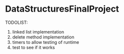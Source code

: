 # DataStructuresFinalProject

TODOLIST:

1. linked list implementation
2. delete method implementation
3. timers to allow testing of runtime
4. test to see if it works
